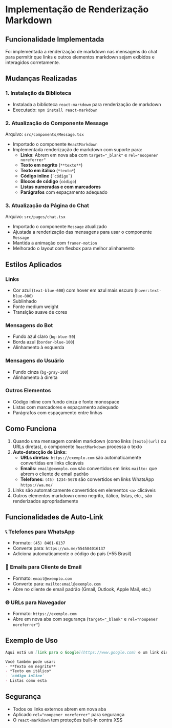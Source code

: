 # Implementação de Renderização Markdown

## Funcionalidade Implementada

Foi implementada a renderização de markdown nas mensagens do chat para permitir que links e outros elementos markdown sejam exibidos e interagidos corretamente.

## Mudanças Realizadas

### 1. Instalação da Biblioteca
- Instalada a biblioteca `react-markdown` para renderização de markdown
- Executado: `npm install react-markdown`

### 2. Atualização do Componente Message
Arquivo: `src/components/Message.tsx`

- Importado o componente `ReactMarkdown`
- Implementada renderização de markdown com suporte para:
  - **Links**: Abrem em nova aba com `target="_blank"` e `rel="noopener noreferrer"`
  - **Texto em negrito** (`**texto**`)
  - **Texto em itálico** (`*texto*`)
  - **Código inline** (`` `código` ``)
  - **Blocos de código** (``` código ```)
  - **Listas numeradas e com marcadores**
  - **Parágrafos** com espaçamento adequado

### 3. Atualização da Página do Chat
Arquivo: `src/pages/chat.tsx`

- Importado o componente `Message` atualizado
- Ajustada a renderização das mensagens para usar o componente `Message`
- Mantida a animação com `framer-motion`
- Melhorado o layout com flexbox para melhor alinhamento

## Estilos Aplicados

### Links
- Cor azul (`text-blue-600`) com hover em azul mais escuro (`hover:text-blue-800`)
- Sublinhado
- Fonte medium weight
- Transição suave de cores

### Mensagens do Bot
- Fundo azul claro (`bg-blue-50`)
- Borda azul (`border-blue-100`)
- Alinhamento à esquerda

### Mensagens do Usuário
- Fundo cinza (`bg-gray-100`)
- Alinhamento à direita

### Outros Elementos
- Código inline com fundo cinza e fonte monospace
- Listas com marcadores e espaçamento adequado
- Parágrafos com espaçamento entre linhas

## Como Funciona

1. Quando uma mensagem contém markdown (como links `[texto](url)` ou URLs diretas), o componente `ReactMarkdown` processa o texto
2. **Auto-detecção de Links:**
   - **URLs diretas:** `https://exemplo.com` são automaticamente convertidas em links clicáveis
   - **Emails:** `email@exemplo.com` são convertidos em links `mailto:` que abrem o cliente de email padrão
   - **Telefones:** `(45) 1234-5678` são convertidos em links WhatsApp `https://wa.me/`
3. Links são automaticamente convertidos em elementos `<a>` clicáveis
4. Outros elementos markdown como negrito, itálico, listas, etc., são renderizados apropriadamente

## Funcionalidades de Auto-Link

### 📞 Telefones para WhatsApp
- Formato: `(45) 8401-6137`
- Converte para: `https://wa.me/554584016137`
- Adiciona automaticamente o código do país (+55 Brasil)

### 📧 Emails para Cliente de Email
- Formato: `email@exemplo.com`
- Converte para: `mailto:email@exemplo.com`
- Abre no cliente de email padrão (Gmail, Outlook, Apple Mail, etc.)

### 🌐 URLs para Navegador
- Formato: `https://exemplo.com`
- Abre em nova aba com segurança (`target="_blank"` e `rel="noopener noreferrer"`)

## Exemplo de Uso

```markdown
Aqui está um [link para o Google](https://www.google.com) e um link direto: https://github.com

Você também pode usar:
- **Texto em negrito**
- *Texto em itálico*
- `código inline`
- Listas como esta
```

## Segurança

- Todos os links externos abrem em nova aba
- Aplicado `rel="noopener noreferrer"` para segurança
- O `react-markdown` tem proteções built-in contra XSS
